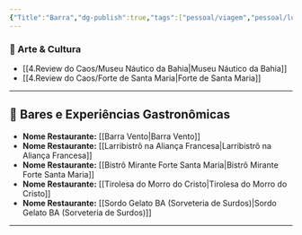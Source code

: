 ```yaml
---
{"Title":"Barra","dg-publish":true,"tags":["pessoal/viagem","pessoal/lugares","SSA"],"permalink":"/4.Review do Caos/Barra/","dgPassFrontmatter":true}
---
```


### 🎨 Arte & Cultura
- [[4.Review do Caos/Museu Náutico da Bahia\|Museu Náutico da Bahia]]
- [[4.Review do Caos/Forte de Santa Maria\|Forte de Santa Maria]]
---
## 🍹 Bares e Experiências Gastronômicas
- **Nome Restaurante:** [[Barra Vento\|Barra Vento]]
- **Nome Restaurante:** [[Larribistrô na Aliança Francesa\|Larribistrô na Aliança Francesa]]
- **Nome Restaurante:** [[Bistrô Mirante Forte Santa Maria\|Bistrô Mirante Forte Santa Maria]]
- **Nome Restaurante:** [[Tirolesa do Morro do Cristo\|Tirolesa do Morro do Cristo]]
- **Nome Restaurante:** [[Sordo Gelato BA (Sorveteria de Surdos)\|Sordo Gelato BA (Sorveteria de Surdos)]]
---   